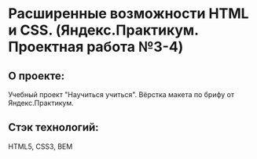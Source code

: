 # Расширенные возможности HTML и CSS. (Яндекс.Практикум. Проектная работа №3-4)

## О проекте:
Учебный проект "Научиться учиться". Вёрстка макета по брифу от Яндекс.Практикум.

## Стэк технологий:
HTML5, CSS3, BEM

